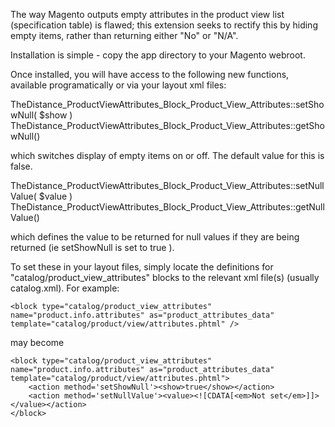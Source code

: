 The way Magento outputs empty attributes in the product view list (specification table) is flawed; this extension seeks to rectify this by hiding empty items, rather than returning either "No" or "N/A".

Installation is simple - copy the app directory to your Magento webroot.

Once installed, you will have access to the following new functions, available programatically or via your layout xml files:

  TheDistance_ProductViewAttributes_Block_Product_View_Attributes::setShowNull( $show )
  TheDistance_ProductViewAttributes_Block_Product_View_Attributes::getShowNull()
  
which switches display of empty items on or off. The default value for this is false.

  TheDistance_ProductViewAttributes_Block_Product_View_Attributes::setNullValue( $value ) 
  TheDistance_ProductViewAttributes_Block_Product_View_Attributes::getNullValue()
  
which defines the value to be returned for null values if they are being returned (ie setShowNull is set to true ).

To set these in your layout files, simply locate the definitions for "catalog/product_view_attributes" blocks to the relevant xml file(s) (usually catalog.xml). For example:

	<block type="catalog/product_view_attributes" name="product.info.attributes" as="product_attributes_data"  template="catalog/product/view/attributes.phtml" />

may become
	
	<block type="catalog/product_view_attributes" name="product.info.attributes" as="product_attributes_data"  template="catalog/product/view/attributes.phtml">
		<action method='setShowNull'><show>true</show></action>
		<action method='setNullValue'><value><![CDATA[<em>Not set</em>]]></value></action>
	</block>